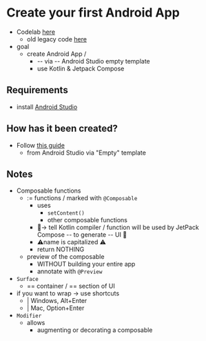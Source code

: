 # Create your first Android App
* Codelab [here](https://developer.android.com/codelabs/basic-android-kotlin-compose-first-app#0)
  * old legacy code [here](https://github.com/google-developer-training/basic-android-kotlin-compose-birthday-card-app)
* goal
  * create Android App /
    * -- via -- Android Studio empty template
    * use Kotlin & Jetpack Compose

## Requirements
* install [Android Studio](https://developer.android.com/studio)

## How has it been created?
* Follow [this guide](https://developer.android.com/codelabs/basic-android-kotlin-compose-first-app#1)
  * from Android Studio via "Empty" template

## Notes
* Composable functions
  * := functions / marked with `@Composable`
    * uses
      * `setContent()`
      * other composable functions
    * 👀-> tell Kotlin compiler / function will be used by JetPack Compose -- to generate -- UI 👀
    * ⚠️name is capitalized ⚠️
    * return NOTHING
  * preview of the composable
    * WITHOUT building your entire app 
    * annotate with `@Preview`
* `Surface`
  * == container / == section of UI
* if you want to wrap -> use shortcuts
  * | Windows, Alt+Enter
  * | Mac, Option+Enter
* `Modifier`
  * allows
    * augmenting or decorating a composable
